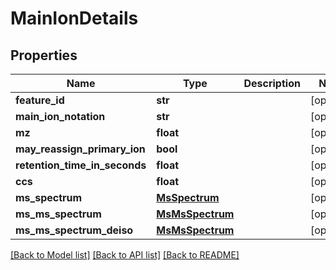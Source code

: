 # MainIonDetails

## Properties
Name | Type | Description | Notes
------------ | ------------- | ------------- | -------------
**feature_id** | **str** |  | [optional] 
**main_ion_notation** | **str** |  | [optional] 
**mz** | **float** |  | [optional] 
**may_reassign_primary_ion** | **bool** |  | [optional] 
**retention_time_in_seconds** | **float** |  | [optional] 
**ccs** | **float** |  | [optional] 
**ms_spectrum** | [**MsSpectrum**](MsSpectrum.md) |  | [optional] 
**ms_ms_spectrum** | [**MsMsSpectrum**](MsMsSpectrum.md) |  | [optional] 
**ms_ms_spectrum_deiso** | [**MsMsSpectrum**](MsMsSpectrum.md) |  | [optional] 

[[Back to Model list]](../README.md#documentation-for-models) [[Back to API list]](../README.md#documentation-for-api-endpoints) [[Back to README]](../README.md)

